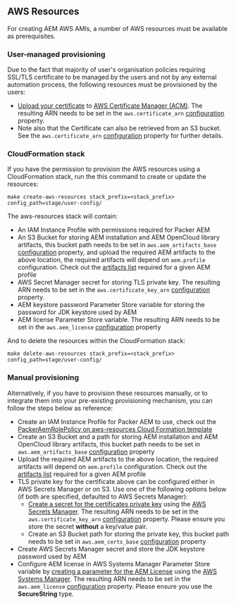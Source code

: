 AWS Resources
-------------

For creating AEM AWS AMIs, a number of AWS resources must be available as prerequisites.

### User-managed provisioning

Due to the fact that majority of user's organisation policies requiring SSL/TLS certificate to be managed by the users and not by any external automation process, the following resources must be provisioned by the users:

- [Upload your certificate](https://docs.aws.amazon.com/acm/latest/userguide/setup.html) to [AWS Certificate Manager (ACM)](https://console.aws.amazon.com/acm/home). The resulting ARN needs to be set in the `aws.certificate_arn` [configuration](https://github.com/shinesolutions/packer-aem/blob/master/docs/configuration.md) property. 
- Note also that the Certificate can also be retrieved from an S3 bucket. See the `aws.certificate_arn` [configuration](https://github.com/shinesolutions/packer-aem/blob/master/docs/configuration.md) property for further details.

### CloudFormation stack

If you have the permission to provision the AWS resources using a CloudFormation stack, run the this command to create or update the resources:

    make create-aws-resources stack_prefix=<stack_prefix> config_path=stage/user-config/

The aws-resources stack will contain:

- An IAM Instance Profile with permissions required for Packer AEM
- An S3 Bucket for storing AEM installation and AEM OpenCloud library artifacts, this bucket path needs to be set in `aws.aem_artifacts_base` [configuration](https://github.com/shinesolutions/packer-aem/blob/master/docs/configuration.md) property, and upload the required AEM artifacts to the above location, the required artifacts will depend on `aem.profile` configuration. Check out the [artifacts list](https://github.com/shinesolutions/puppet-aem-curator/blob/master/docs/aem-profiles-artifacts.md) required for a given AEM profile
- AWS Secret Manager secret for storing TLS private key. The resulting ARN needs to be set in the `aws.certificate_key_arn` [configuration](https://github.com/shinesolutions/packer-aem/blob/master/docs/configuration.md) property.
- AEM keystore password Parameter Store variable for storing the password for JDK keystore used by AEM
- AEM license Parameter Store variable. The resulting ARN needs to be set in the `aws.aem_license` [configuration](https://github.com/shinesolutions/packer-aem/blob/master/docs/configuration.md) property

And to delete the resources within the CloudFormation stack:

    make delete-aws-resources stack_prefix=<stack_prefix> config_path=stage/user-config/

### Manual provisioning

Alternatively, if you have to provision these resources manually, or to integrate them into your pre-existing provisioning mechanism, you can follow the steps below as reference:

- Create an IAM Instance Profile for Packer AEM to use, check out the [PackerAemRolePolicy on aws-resources Cloud Formation template](https://github.com/shinesolutions/packer-aem/blob/master/templates/cloudformation/aws-resources.yaml)
- Create an S3 Bucket and a path for storing AEM installation and AEM OpenCloud library artifacts, this bucket path needs to be set in `aws.aem_artifacts_base` [configuration](https://github.com/shinesolutions/packer-aem/blob/master/docs/configuration.md) property
- Upload the required AEM artifacts to the above location, the required artifacts will depend on `aem.profile` configuration. Check out the [artifacts list](https://github.com/shinesolutions/puppet-aem-curator/blob/master/docs/aem-profiles-artifacts.md) required for a given AEM profile
- TLS private key for the certificate above can be configured either in AWS Secrets Manager or on S3. Use one of the following options below (if both are specified, defaulted to AWS Secrets Manager):
  - [Create a secret for the certificates private key](https://docs.aws.amazon.com/secretsmanager/latest/userguide/manage_create-basic-secret.html) using the [AWS Secrets Manager](https://console.aws.amazon.com/secretsmanager/home). The resulting ARN needs to be set in the `aws.certificate_key_arn` [configuration](https://github.com/shinesolutions/packer-aem/blob/master/docs/configuration.md) property. Please ensure you store the secret **without** a key/value pair.
  - Create an S3 Bucket path for storing the private key, this bucket path needs to be set in `aws.aem_certs_base` [configuration](https://github.com/shinesolutions/packer-aem/blob/master/docs/configuration.md) property
- Create AWS Secrets Manager secret and store the JDK keystore password used by AEM
- Configure AEM license in AWS Systems Manager Parameter Store variable by [creating a parameter for the AEM License](https://docs.aws.amazon.com/systems-manager/latest/userguide/sysman-paramstore-su-create.html) using the [AWS Systems Manager](https://console.aws.amazon.com/systems-manager/home). The resulting ARN needs to be set in the `aws.aem_license` [configuration](https://github.com/shinesolutions/packer-aem/blob/master/docs/configuration.md) property. Please ensure you use the **SecureString** type.
